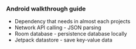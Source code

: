 ### Android walkthrough guide 

-  Dependency that needs in almost each projects
-  Network API calling -  JSON parsing
-  Room database -  persistence database locally
-  Jetpack datastore - save key-value data 
